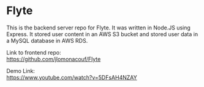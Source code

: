 # Flyte
This is the backend server repo for Flyte. It was written in Node.JS using Express. It stored user content in an AWS S3 bucket and 
stored user data in a MySQL database in AWS RDS.

Link to frontend repo:  
https://github.com/jlomonacouf/Flyte

Demo Link:  
https://www.youtube.com/watch?v=5DFsAH4NZAY
